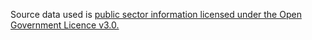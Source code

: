 Source data used is [public sector information licensed under the Open Government Licence v3.0.](https://data.gov.uk/dataset/historic-monthly-meteorological-station-data)